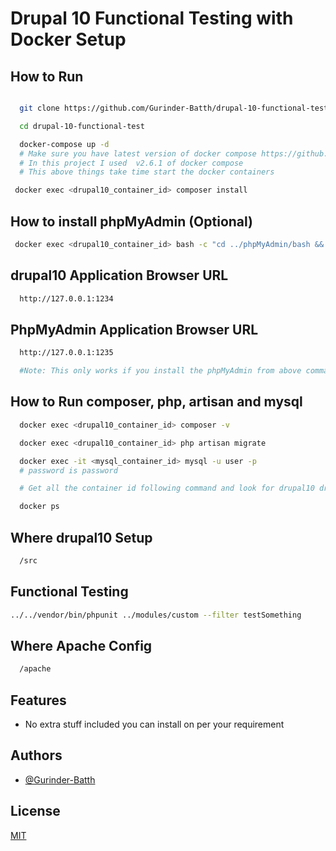 # Drupal 10 Functional Testing with Docker Setup

## How to Run

```bash

  git clone https://github.com/Gurinder-Batth/drupal-10-functional-test.git

  cd drupal-10-functional-test

  docker-compose up -d
  # Make sure you have latest version of docker compose https://github.com/docker/compose/releases
  # In this project I used  v2.6.1 of docker compose
  # This above things take time start the docker containers

 docker exec <drupal10_container_id> composer install

```

## How to install phpMyAdmin (Optional)

```bash
 docker exec <drupal10_container_id> bash -c "cd ../phpMyAdmin/bash && ./bash.sh"
```

## drupal10 Application Browser URL

```bash
  http://127.0.0.1:1234

```

## PhpMyAdmin Application Browser URL

```bash
  http://127.0.0.1:1235

  #Note: This only works if you install the phpMyAdmin from above command.
```

## How to Run composer, php, artisan and mysql

```bash
  docker exec <drupal10_container_id> composer -v

  docker exec <drupal10_container_id> php artisan migrate

  docker exec -it <mysql_container_id> mysql -u user -p
  # password is password

  # Get all the container id following command and look for drupal10 drupal10server and drupal10db

  docker ps

```

## Where drupal10 Setup

```bash
  /src
```

## Functional Testing

<!-- composer require drupal/core-dev --dev --update-with-all-dependencies -->

```bash
../../vendor/bin/phpunit ../modules/custom --filter testSomething
```

## Where Apache Config

```bash
  /apache
```

## Features

- No extra stuff included you can install on per your requirement

## Authors

- [@Gurinder-Batth](https://github.com/Gurinder-Batth/)

## License

[MIT](https://choosealicense.com/licenses/mit/)
